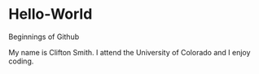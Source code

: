 # Hello-World
Beginnings of Github

My name is Clifton Smith. I attend the University of Colorado and I enjoy coding.
